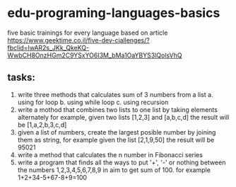 # edu-programing-languages-basics
five basic trainings for every language
based on article https://www.geektime.co.il/five-dev-cjallenges/?fbclid=IwAR2s_JKk_QkeKQ-WwbCH8OnzHGm2C9YSxYO6I3M_bMa1OaYBYS3lQolsVhQ

## tasks:
1. write three methods that calculates sum of 3 numbers from a list
  a. using for loop
  b. using while loop
  c. using recursion 
2. write a mothod that combines two lists to one list by taking elements alternately
  for example, given two lists [1,2,3] and [a,b,c,d] the result will be [1,a,2,b,3,c,d]
3. given a list of numbers, create the largest posible number by joining them as string, for example given the list [2,1,9,50] the result will be 95021
4. write a method that calculates the n number in Fibonacci series
5. write a program that finds all the ways to put '+', '-' or nothing between the numbers 1,2,3,4,5,6,7,8,9 in aim to get sum of 100. for example 1+2+34-5+67-8+9=100
